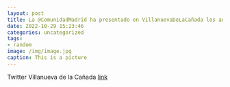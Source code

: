 ```yaml
---
layout: post
title: La @ComunidadMadrid ha presentado en VillanuevaDeLaCañada los autobuses que empezarán a prestar servicio, desde el 31 de octubr...
date: 2022-10-29 15:23:46
categories: uncategorized
tags:
- random
image: /img/image.jpg
caption: This is a picture
---
```

Twitter Villanueva de la Cañada [link](https://twitter.com/AytoVDLCanada/status/1585968403021381632)

